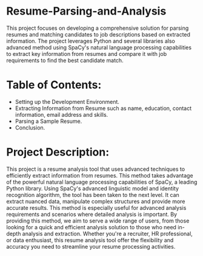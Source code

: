 # Resume-Parsing-and-Analysis
This project focuses on developing a comprehensive solution for parsing resumes and matching candidates to job descriptions based on extracted information. The project leverages Python and several libraries also advanced method using SpaCy's natural language processing capabilities to extract key information from resumes and compare it with job requirements to find the best candidate match.
# Table of Contents:
* Setting up the Development Environment.
* Extracting Information from Resume such as name, education, contact information, email address and skills.
* Parsing a Sample Resume.
* Conclusion.
# Project Description:
This project is a resume analysis tool that uses advanced techniques to efficiently extract information from resumes. This method takes advantage of the powerful natural language processing capabilities of SpaCy, a leading Python library. Using SpaCy's advanced linguistic model and identity recognition algorithm, the tool has been taken to the next level. It can extract nuanced data, manipulate complex structures and provide more accurate results. This method is especially useful for advanced analysis requirements and scenarios where detailed analysis is important. By providing this method, we aim to serve a wide range of users, from those looking for a quick and efficient analysis solution to those who need in-depth analysis and extraction. Whether you're a recruiter, HR professional, or data enthusiast, this resume analysis tool offer the flexibility and accuracy you need to streamline your resume processing activities.
